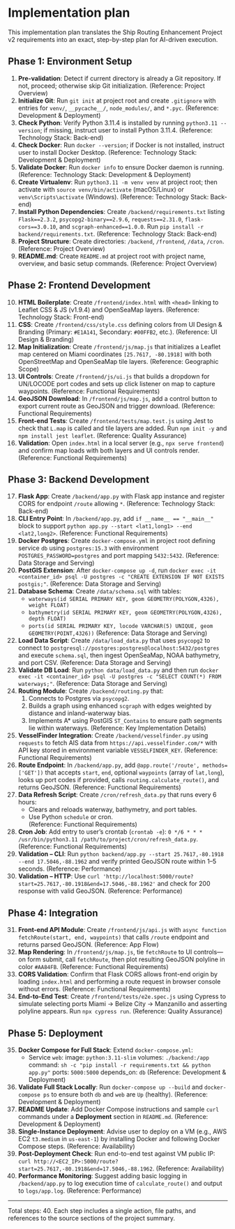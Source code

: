 # Implementation plan

This implementation plan translates the Ship Routing Enhancement Project v2 requirements into an exact, step-by-step plan for AI-driven execution.

## Phase 1: Environment Setup

1. **Pre-validation**: Detect if current directory is already a Git repository. If not, proceed; otherwise skip Git initialization. (Reference: Project Overview)
2. **Initialize Git**: Run `git init` at project root and create `.gitignore` with entries for `venv/`, `__pycache__/`, `node_modules/`, and `*.pyc`. (Reference: Development & Deployment)
3. **Check Python**: Verify Python 3.11.4 is installed by running `python3.11 --version`; if missing, instruct user to install Python 3.11.4. (Reference: Technology Stack: Back-end)
4. **Check Docker**: Run `docker --version`; if Docker is not installed, instruct user to install Docker Desktop. (Reference: Technology Stack: Development & Deployment)
5. **Validate Docker**: Run `docker info` to ensure Docker daemon is running. (Reference: Technology Stack: Development & Deployment)
6. **Create Virtualenv**: Run `python3.11 -m venv venv` at project root; then activate with `source venv/bin/activate` (macOS/Linux) or `venv\Scripts\activate` (Windows). (Reference: Technology Stack: Back-end)
7. **Install Python Dependencies**: Create `/backend/requirements.txt` listing `Flask==2.3.2`, `psycopg2-binary==2.9.6`, `requests==2.31.0`, `flask-cors==3.0.10`, and `scgraph-enhanced==1.0.0`. Run `pip install -r backend/requirements.txt`. (Reference: Technology Stack: Back-end)
8. **Project Structure**: Create directories: `/backend`, `/frontend`, `/data`, `/cron`. (Reference: Project Overview)
9. **README.md**: Create `README.md` at project root with project name, overview, and basic setup commands. (Reference: Project Overview)

## Phase 2: Frontend Development

10. **HTML Boilerplate**: Create `/frontend/index.html` with `<head>` linking to Leaflet CSS & JS (v1.9.4) and OpenSeaMap layers. (Reference: Technology Stack: Front-end)
11. **CSS**: Create `/frontend/css/style.css` defining colors from UI Design & Branding (Primary: `#E1A141`, Secondary: `#00FFB2`, etc.). (Reference: UI Design & Branding)
12. **Map Initialization**: Create `/frontend/js/map.js` that initializes a Leaflet map centered on Miami coordinates `[25.7617, -80.1918]` with both OpenStreetMap and OpenSeaMap tile layers. (Reference: Geographic Scope)
13. **UI Controls**: Create `/frontend/js/ui.js` that builds a dropdown for UN/LOCODE port codes and sets up click listener on map to capture waypoints. (Reference: Functional Requirements)
14. **GeoJSON Download**: In `/frontend/js/map.js`, add a control button to export current route as GeoJSON and trigger download. (Reference: Functional Requirements)
15. **Front-end Tests**: Create `/frontend/tests/map.test.js` using Jest to check that `L.map` is called and tile layers are added. Run `npm init -y` and `npm install jest leaflet`. (Reference: Quality Assurance)
16. **Validation**: Open `index.html` in a local server (e.g., `npx serve frontend`) and confirm map loads with both layers and UI controls render. (Reference: Functional Requirements)

## Phase 3: Backend Development

17. **Flask App**: Create `/backend/app.py` with Flask app instance and register CORS for endpoint `/route` allowing `*`. (Reference: Technology Stack: Back-end)
18. **CLI Entry Point**: In `/backend/app.py`, add `if __name__ == "__main__"` block to support `python app.py --start <lat1,long1> --end <lat2,long2>`. (Reference: Functional Requirements)
19. **Docker Postgres**: Create `docker-compose.yml` in project root defining service `db` using `postgres:15.3` with environment `POSTGRES_PASSWORD=postgres` and port mapping `5432:5432`. (Reference: Data Storage and Serving)
20. **PostGIS Extension**: After `docker-compose up -d`, run `docker exec -it <container_id> psql -U postgres -c "CREATE EXTENSION IF NOT EXISTS postgis;"`. (Reference: Data Storage and Serving)
21. **Database Schema**: Create `/data/schema.sql` with tables:
    - `waterways(id SERIAL PRIMARY KEY, geom GEOMETRY(POLYGON,4326), weight FLOAT)`
    - `bathymetry(id SERIAL PRIMARY KEY, geom GEOMETRY(POLYGON,4326), depth FLOAT)`
    - `ports(id SERIAL PRIMARY KEY, locode VARCHAR(5) UNIQUE, geom GEOMETRY(POINT,4326))`
   (Reference: Data Storage and Serving)
22. **Load Data Script**: Create `/data/load_data.py` that uses `psycopg2` to connect to `postgresql://postgres:postgres@localhost:5432/postgres` and execute `schema.sql`, then ingest OpenSeaMap, NOAA bathymetry, and port CSV. (Reference: Data Storage and Serving)
23. **Validate DB Load**: Run `python data/load_data.py` and then run `docker exec -it <container_id> psql -U postgres -c "SELECT COUNT(*) FROM waterways;"`. (Reference: Data Storage and Serving)
24. **Routing Module**: Create `/backend/routing.py` that:
    1. Connects to Postgres via `psycopg2`.  
    2. Builds a graph using enhanced `scgraph` with edges weighted by distance and inland-waterway bias.  
    3. Implements A* using PostGIS `ST_Contains` to ensure path segments lie within waterways.  (Reference: Key Implementation Details)
25. **VesselFinder Integration**: Create `/backend/vesselfinder.py` using `requests` to fetch AIS data from `https://api.vesselfinder.com/*` with API key stored in environment variable `VESSELFINDER_KEY`. (Reference: Functional Requirements)
26. **Route Endpoint**: In `/backend/app.py`, add `@app.route('/route', methods=['GET'])` that accepts `start`, `end`, optional `waypoints` (array of `lat,long`), looks up port codes if provided, calls `routing.calculate_route()`, and returns GeoJSON. (Reference: Functional Requirements)
27. **Data Refresh Script**: Create `/cron/refresh_data.py` that runs every 6 hours:
    - Clears and reloads waterway, bathymetry, and port tables.  
    - Use Python `schedule` or cron.  
   (Reference: Functional Requirements)
28. **Cron Job**: Add entry to user’s crontab (`crontab -e`): `0 */6 * * * /usr/bin/python3.11 /path/to/project/cron/refresh_data.py`. (Reference: Functional Requirements)
29. **Validation – CLI**: Run `python backend/app.py --start 25.7617,-80.1918 --end 17.5046,-88.1962` and verify printed GeoJSON route within 1–5 seconds. (Reference: Performance)
30. **Validation – HTTP**: Use `curl 'http://localhost:5000/route?start=25.7617,-80.1918&end=17.5046,-88.1962'` and check for 200 response with valid GeoJSON. (Reference: Performance)

## Phase 4: Integration

31. **Front-end API Module**: Create `/frontend/js/api.js` with `async function fetchRoute(start, end, waypoints)` that calls `/route` endpoint and returns parsed GeoJSON. (Reference: App Flow)
32. **Map Rendering**: In `/frontend/js/map.js`, tie `fetchRoute` to UI controls—on form submit, call `fetchRoute`, then plot resulting GeoJSON polyline in color `#AA84FB`. (Reference: Functional Requirements)
33. **CORS Validation**: Confirm that Flask CORS allows front-end origin by loading `index.html` and performing a route request in browser console without errors. (Reference: Functional Requirements)
34. **End-to-End Test**: Create `/frontend/tests/e2e.spec.js` using Cypress to simulate selecting ports Miami → Belize City → Manzanillo and asserting polyline appears. Run `npx cypress run`. (Reference: Quality Assurance)

## Phase 5: Deployment

35. **Docker Compose for Full Stack**: Extend `docker-compose.yml`:
    - Service `web`:
        image: `python:3.11-slim`
        volumes: `./backend:/app`
        command: `sh -c "pip install -r requirements.txt && python app.py"`
        ports: `5000:5000`
        depends_on: `db`
   (Reference: Development & Deployment)
36. **Validate Full Stack Locally**: Run `docker-compose up --build` and `docker-compose ps` to ensure both `db` and `web` are `Up` (healthy). (Reference: Development & Deployment)
37. **README Update**: Add Docker Compose instructions and sample `curl` commands under a **Deployment** section in `README.md`. (Reference: Development & Deployment)
38. **Single-Instance Deployment**: Advise user to deploy on a VM (e.g., AWS EC2 `t3.medium` in `us-east-1`) by installing Docker and following Docker Compose steps. (Reference: Availability)
39. **Post-Deployment Check**: Run end-to-end test against VM public IP: `curl http://<EC2_IP>:5000/route?start=25.7617,-80.1918&end=17.5046,-88.1962`. (Reference: Availability)
40. **Performance Monitoring**: Suggest adding basic logging in `/backend/app.py` to log execution time of `calculate_route()` and output to `logs/app.log`. (Reference: Performance)

---
Total steps: 40. Each step includes a single action, file paths, and references to the source sections of the project summary.
